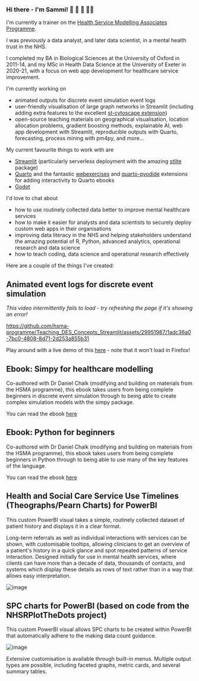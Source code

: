 ### Hi there - I'm Sammi! 🚵 🏸 🎷 👩‍💻

I'm currently a trainer on the [Health Service Modelling Associates Programme](https://sites.google.com/nihr.ac.uk/hsma).

I was previously a data analyst, and later data scientist, in a mental health trust in the NHS. 

I completed my BA in Biological Sciences at the University of Oxford in 2011-14, and my MSc in Health Data Science at the University of Exeter in 2020-21, with a focus on web app development for healthcare service improvement.

I'm currently working on
- animated outputs for discrete event simulation event logs
- user-friendly visualisation of large graph networks in Streamlit (including adding extra features to the excellent [st-cytoscape extension](https://github.com/Bergam0t/st-cytoscape-extra))
- open-source teaching materials on geographical visualisation, location allocation problems, gradient boosting methods, explainable AI, web app development with Streamlit, reproducible outputs with Quarto, forecasting, process mining with pm4py, and more...   

My current favourite things to work with are
- [Streamlit](https://streamlit.io/) (particularly serverless deployment with the amazing [stlite](https://github.com/whitphx/stlite) package)
- [Quarto](https://quarto.org/) and the fantastic [webexercises](https://github.com/Bergam0t/webexercises) and [quarto-pyodide](https://github.com/coatless-quarto/pyodide) extensions for adding interactivity to Quarto ebooks
- [Godot](https://godotengine.org/) 

I'd love to chat about
- how to use routinely collected data better to improve mental healthcare services
- how to make it easier for analysts and data scientists to securely deploy custom web apps in their organisations
- improving data literacy in the NHS and helping stakeholders understand the amazing potential of R, Python, advanced analytics, operational research and data science
- how to teach coding, data science and operational research effectively

Here are a couple of the things I've created:

## Animated event logs for discrete event simulation
*This video intermittently fails to load - try refreshing the page if it's showing an error!*

https://github.com/hsma-programme/Teaching_DES_Concepts_Streamlit/assets/29951987/1adc36a0-7bc0-4808-8d71-2d253a855b31

Play around with a live demo of this [here](https://github.com/hsma-programme/Teaching_DES_Concepts_Streamlit) - note that it won't load in Firefox!

## Ebook: Simpy for healthcare modelling

Co-authored with Dr Daniel Chalk (modifying and building on materials from the HSMA programme), this ebook takes users from being complete beginners in discrete event simulation through to being able to create complex simulation models with the simpy package.

You can read the ebook [here](https://hsma-programme.github.io/hsma6_des_book/)

## Ebook: Python for beginners

Co-authored with Dr Daniel Chalk (modifying and building on materials from the HSMA programme), this ebook takes users from being complete beginners in Python through to being able to use many of the key features of the language.

You can read the ebook [here](https://hsma-programme.github.io/hsma6_intro_to_python_book/)

## Health and Social Care Service Use Timelines (Theographs/Pearn Charts) for PowerBI
This custom PowerBI visual takes a simple, routinely collected dataset of patient history and displays it in a clear format. 

Long-term referrals as well as individual interactions with services can be shown, with customisable tooltips, allowing clinicians to get an overview of a patient's history in a quick glance and spot repeated patterns of service interaction. Designed initially for use in mental health services, where clients can have more than a decade of data, thousands of contacts, and systems which display these details as rows of text rather than in a way that allows easy interpretation.

![image](https://github.com/Bergam0t/Bergam0t/assets/29951987/d8434477-7ea3-4043-93b8-7bb8ab5d98c7)

## SPC charts for PowerBI (based on code from the NHSRPlotTheDots project)
This custom PowerBI visual allows SPC charts to be created within PowerBI that automatically adhere to the making data count guidance. 

![image](https://github.com/Bergam0t/Bergam0t/assets/29951987/9400203f-927c-471e-b56c-179576ae931a)

Extensive customisation is available through built-in menus. 
Multiple output types are possible, including faceted graphs, metric cards, and several summary tables.
